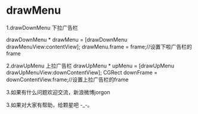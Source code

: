 # drawMenu
1.drawDownMenu 下拉广告栏

  drawDownMenu * drawMenu = [drawDownMenu drawMenuView:contentView];
  drawMenu.frame = frame;//设置下啦广告栏的frame

2.drawUpMenu 上拉广告栏
  drawUpMenu * upMenu = [drawUpMenu drawUpMenuView:downContentView];
  CGRect downFrame = downContentView.frame;//设置上拉广告栏的frame


3.如果有什么问题欢迎交流，新浪微博jorgon

3.如果对大家有帮助，给颗星吧 -_-。